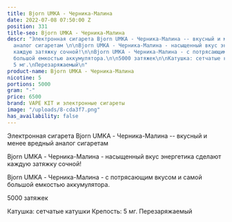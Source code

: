 ```yaml
---
title: Bjorn UMKA - Черника-Малина
date: 2022-07-08 07:50:00 Z
position: 331
title-seo: Bjorn UMKA - Черника-Малина
descr: "Электронная сигарета Bjorn UMKA - Черника-Малина -- вкусный и менее вредный
  аналог сигаретам \n\nBjorn UMKA - Черника-Малина - насыщенный вкус энергетика сделают
  каждую затяжку сочной!\n\nBjorn UMKA - Черника-Малина - с потрясающим вкусом и самой
  большой емкостью аккумулятора.\n\n5000 затяжек\n\nКатушка: сетчатые катушки\nКрепость:
  5 мг.\nПерезаряжаемый\n"
product-name: Bjorn UMKA - Черника-Малина
nicotine: 5
portions: 5000
gram: "-"
price: 6500
brand: VAPE KIT и электронные сигареты
image: "/uploads/8-cda3f7.png"
has_availability: false
---
```


Электронная сигарета Bjorn UMKA - Черника-Малина -- вкусный и менее вредный аналог сигаретам 

Bjorn UMKA - Черника-Малина - насыщенный вкус энергетика сделают каждую затяжку сочной!

Bjorn UMKA - Черника-Малина - с потрясающим вкусом и самой большой емкостью аккумулятора.

5000 затяжек

Катушка: сетчатые катушки
Крепость: 5 мг.
Перезаряжаемый
